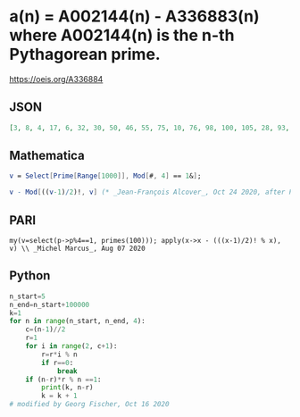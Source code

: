 # a\(n\) \= A002144\(n\) \- A336883\(n\) where A002144\(n\) is the n\-th Pythagorean prime\.
https://oeis.org/A336884
## JSON
```JSON
[3, 8, 4, 17, 6, 32, 30, 50, 46, 55, 75, 10, 76, 98, 100, 105, 28, 93, 19, 112, 14, 107, 89, 177, 241, 82, 60, 228, 155, 25, 203, 148, 136, 311, 269, 115, 334, 20, 143, 392, 179, 67, 109, 413, 208, 235, 52, 118, 86, 553, 516, 476, 35, 194, 154, 504, 106, 58, 26, 566, 613, 353, 670, 722]
```
## Mathematica
```Mathematica
v = Select[Prime[Range[1000]], Mod[#, 4] == 1&];
```
```Mathematica
v - Mod[((v-1)/2)!, v] (* _Jean-François Alcover_, Oct 24 2020, after PARI *)
```
## PARI
```PARI
my(v=select(p->p%4==1, primes(100))); apply(x->x - (((x-1)/2)! % x), v) \\ _Michel Marcus_, Aug 07 2020
```
## Python
```Python
n_start=5
n_end=n_start+100000
k=1
for n in range(n_start, n_end, 4):
    c=(n-1)//2
    r=1
    for i in range(2, c+1):
        r=r*i % n
        if r==0:
            break
    if (n-r)*r % n ==1:
        print(k, n-r)
        k = k + 1
# modified by Georg Fischer, Oct 16 2020
```
